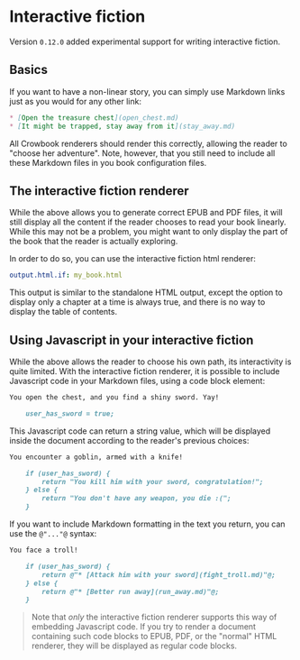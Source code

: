 Interactive fiction
=======================

Version `0.12.0` added experimental support for writing interactive fiction. 

## Basics ##

If you want to have a non-linear story, you can simply use Markdown
links just as you would for any other link:

```markdown
* [Open the treasure chest](open_chest.md)
* [It might be trapped, stay away from it](stay_away.md)
```

All Crowbook renderers should render this correctly, allowing the
reader to "choose her adventure". Note, however, that you still need
to include all these Markdown files in you book configuration files. 

## The interactive fiction renderer ##

While the above allows you to generate correct EPUB and PDF files, it
will still display all the content if the reader chooses to read your
book linearly. While this may not be a problem, you might want to only
display the part of the book that the reader is actually exploring. 

In order to do so, you can use the interactive fiction html renderer:

```yaml
output.html.if: my_book.html
```

This output is similar to the standalone HTML output, except the
option to display only a chapter at a time is always true, and there
is no way to display the table of contents. 

## Using Javascript in your interactive fiction

While the above allows the reader to choose his own path, its
interactivity is quite limited. With the interactive fiction renderer,
it is possible to include Javascript code in your Markdown files,
using a code block element: 

```markdown
You open the chest, and you find a shiny sword. Yay!

    user_has_sword = true;
```

This Javascript code can return a string value, which will be displayed
inside the document according to the reader's previous choices:

```markdown
You encounter a goblin, armed with a knife!

    if (user_has_sword) {
	    return "You kill him with your sword, congratulation!";
	} else {
	    return "You don't have any weapon, you die :(";
	}
```

If you want to include Markdown formatting in the text you return, you
can use the `@"..."@` syntax:

```markdown
You face a troll!

    if (user_has_sword) {
	    return @"* [Attack him with your sword](fight_troll.md)"@;
	} else {
	    return @"* [Better run away](run_away.md)"@;
	}
```

> Note that *only* the interactive fiction renderer supports this way
> of embedding Javascript code. If you try to render a document
> containing such code blocks to EPUB, PDF, or the "normal" HTML
> renderer, they will be displayed as regular code blocks. 
